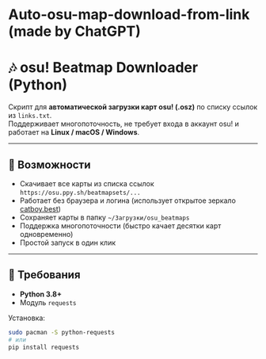 # Auto-osu-map-download-from-link (made by ChatGPT)
# 🎶 osu! Beatmap Downloader (Python)

Скрипт для **автоматической загрузки карт osu! (.osz)** по списку ссылок из `links.txt`.  
Поддерживает многопоточность, не требует входа в аккаунт osu! и работает на **Linux / macOS / Windows**.

---

## 🚀 Возможности
- Скачивает все карты из списка ссылок `https://osu.ppy.sh/beatmapsets/...`
- Работает без браузера и логина (использует открытое зеркало [catboy.best](https://catboy.best))
- Сохраняет карты в папку `~/Загрузки/osu_beatmaps`
- Поддержка многопоточности (быстро качает десятки карт одновременно)
- Простой запуск в один клик

---

## 🧩 Требования
- **Python 3.8+**
- Модуль `requests`

Установка:
```bash
sudo pacman -S python-requests
# или
pip install requests
